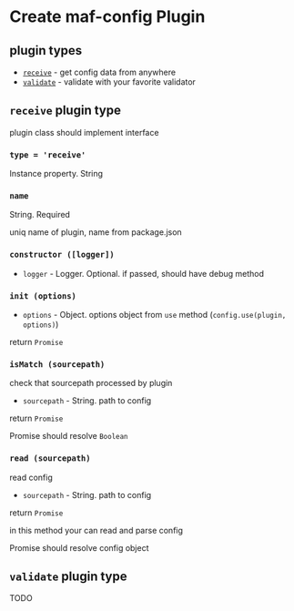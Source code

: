 # Create maf-config Plugin

## plugin types

- [`receive`](#receive-plugin-type) - get config data from anywhere
- [`validate`](#validate-plugin-type) - validate with your favorite validator


## `receive` plugin type

plugin class should implement interface

### `type = 'receive'`

Instance property. String


### `name`

String. Required

uniq name of plugin, name from package.json


### `constructor ([logger])`

- `logger` - Logger. Optional. if passed, should have debug method



### `init (options)`

- `options` - Object. options object from `use` method (`config.use(plugin, options)`)

return `Promise`



### `isMatch (sourcepath)`

check that sourcepath processed by plugin

- `sourcepath` - String. path to config

return `Promise`

Promise should resolve `Boolean`


### `read (sourcepath)`

read config

- `sourcepath` - String. path to config

return `Promise`

in this method your can read and parse config

Promise should resolve config object


## `validate` plugin type

TODO
